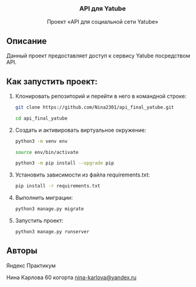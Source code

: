 <div align="center">
  <h3 align="center">API для Yatube</h3>
  <p align="center">
    Проект «API для социальной сети Yatube»
    <br />
  </p>
</div>

## Описание

Данный проект предоставляет доступ к сервису Yatube посредством API. 

## Как запустить проект:

1. Клонировать репозиторий и перейти в него в командной строке:
   ```sh
   git clone https://github.com/Nina2301/api_final_yatube.git
   ```
   ```sh
   cd api_final_yatube
   ```

2. Cоздать и активировать виртуальное окружение:
   ```sh
   python3 -m venv env
   ```
   ```sh
   source env/bin/activate
   ```
   ```sh
   python3 -m pip install --upgrade pip
   ```

3. Установить зависимости из файла requirements.txt:
   ```sh
   pip install -r requirements.txt
   ```

4. Выполнить миграции:
   ```sh
   python3 manage.py migrate
   ```

5. Запустить проект:
   ```sh
   python3 manage.py runserver
   ```

## Авторы

Яндекс Практикум

Нина Карлова 60 когорта nina-karlova@yandex.ru
